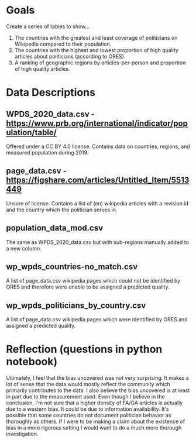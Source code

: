 # Goals
Create a series of tables to show...

1. The countries with the greatest and least coverage of politicians on Wikipedia compared to their population.   
2. The countries with the highest and lowest proportion of high quality articles about politicians (according to ORES).
3. A ranking of geographic regions by articles-per-person and proportion of high quality articles.

# Data Descriptions

## WPDS_2020_data.csv - https://www.prb.org/international/indicator/population/table/
Offered under a CC BY 4.0 license. Contains data on countries, regions, and measured population during 2019.

## page_data.csv - https://figshare.com/articles/Untitled_Item/5513449
Unsure of license. Contains  a list of (en) wikipedia articles with a revision id and the country which the politician serves in.

## population_data_mod.csv
The same as WPDS_2020_data.csv but with sub-regions manually added to a new column.

## wp_wpds_countries-no_match.csv
A list of page_data.csv wikipedia pages which could not be identified by ORES and therefore were unable to be assigned a predicted quality.

## wp_wpds_politicians_by_country.csv
A list of page_data.csv wikipedia pages which were identified by ORES and assigned a predicted quality. 

# Reflection (questions in python notebook)
Ultimately, I feel that the bias uncovered was not very surprising. It makes a lot of sense that the data would mostly reflect the community which primarily contributes to the data. I also believe the bias uncovered is at least in part due to the measurement used. Even though I believe in the conclusion, I'm not sure that a higher density of FA/GA articles is actually due to a western bias. It could be due to information availability. It's possible that some countries do not document politician behavior as thoroughly as others. If I were to be making a claim about the existence of bias in a more rigorous setting I would want to do a much more thorough investigation.
